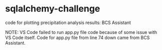 # sqlalchemy-challenge

code for plotting precipitation analysis results: BCS Assistant

NOTE: VS Code failed to run app.py file code because of some issue with VS Code itself. Code for app.py file from line 74 down came from BCS Assistant.